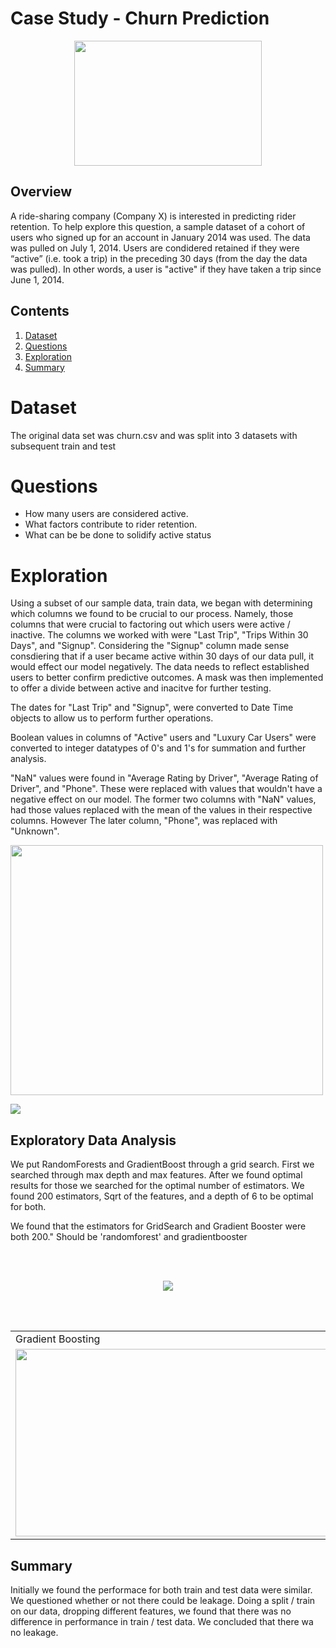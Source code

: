 # Case Study - Churn Prediction

<p align="center">
<img src = "https://github.com/brentthayer1/supervised-learning-case-study/blob/master/img/header.jpg" class = "center" width = "300" height = "200"/>
</p>

## Overview

A ride-sharing company (Company X) is interested in predicting rider retention.
To help explore this question, a sample dataset of a cohort of
users who signed up for an account in January 2014 was used. The data was pulled on July
1, 2014. Users are condidered retained if they were “active” (i.e. took a trip)
in the preceding 30 days (from the day the data was pulled). In other words, a
user is "active" if they have taken a trip since June 1, 2014. 

## Contents

1. [Dataset](#Dataset)
2. [Questions](#Questions)
3. [Exploration](#Exploration)
4. [Summary](#Summary)

# Dataset

The original data set was churn.csv and was split into 3 datasets with subsequent train and test


# Questions

- How many users are considered active.
- What factors contribute to rider retention.
- What can be be done to solidify active status

# Exploration

Using a subset of our sample data, train data, we began with determining which columns we found to be crucial to our process.
Namely, those columns that were crucial to factoring out which users were active / inactive. The columns we worked with were "Last Trip",
"Trips Within 30 Days", and "Signup". Considering the "Signup" column made sense consdiering that if a user became active within 30 days
of our data pull, it would effect our model negatively. The data needs to reflect established users to better confirm predictive outcomes.
A mask was then implemented to offer a divide between active and inacitve for further testing.

The dates for "Last Trip" and "Signup", were converted to Date Time objects to allow us to perform further operations.

Boolean values in columns of "Active" users and "Luxury Car Users" were converted to integer datatypes of 0's and 1's for summation and further analysis.

"NaN" values were found in "Average Rating by Driver", "Average Rating of Driver", and "Phone". These were replaced with values that wouldn't have a negative effect on our model. The former two columns with "NaN" values, had those values replaced with the mean of the values in their respective columns. However The later column, "Phone", was replaced with "Unknown".

<img src = "https://github.com/brentthayer1/supervised-learning-case-study/blob/master/img/eda_stuff.png" class = "center" width = "500" height = "400"/>


<p align="left">
<img src = "https://github.com/brentthayer1/supervised-learning-case-study/blob/master/img/Screen%20Shot%202020-08-07%20at%205.00.29%20PM.png" class = "center"/>
</p>


## Exploratory Data Analysis

We put RandomForests and GradientBoost through a grid search. First we searched through max depth and max features. After we found optimal results for those we searched for the optimal number of estimators. We found 200 estimators, Sqrt of the features, and a depth of 6 to be optimal for both.

We found that the estimators for GridSearch and Gradient Booster were both 200."
Should be 'randomforest' and gradientbooster

<br><br>

<p align="center">
<img src = "https://github.com/brentthayer1/supervised-learning-case-study/blob/master/img/Screen%20Shot%202020-08-07%20at%204.51.36%20PM.png" class = "center"/>
</p>

<br><br>

<table>
  <tr>
    <td>Gradient Boosting</td>
    <td>Random Forest</td>
    <td>Reciever Operating Characterisitc</td>
  </tr>
  <tr>
    <td><img src="https://github.com/brentthayer1/supervised-learning-case-study/blob/master/img/grad_boost_feature_importances.png" width = "500" height = "300"></td>
    <td><img src="https://github.com/brentthayer1/supervised-learning-case-study/blob/master/img/rand_forest_feat_importances.png" width = "500" height = "300"></td>
    <td><img src="https://github.com/brentthayer1/supervised-learning-case-study/blob/master/img/roc_curves.png" width = "500" height = "300"></td>
  </tr>
 </table>



## Summary

Initially we found the performace for both train and test data were similar. We questioned  whether or not there could be leakage. Doing a split / train on our data, dropping different features, we found that there was no difference in performance in train / test data. We concluded that there wa no leakage.
